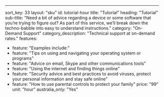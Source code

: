 ---sort_key: 33layout: "sku"id: tutorial-hourtitle: "Tutorial"heading: "Tutorial"sub-title: "Need a bit of advice regarding a device or some software that you’re trying to figure out? As part of this service, we’ll break down the techno-babble into easy to understand instructions."category: "On-Demand Support"category_description: "Technical support at on-demand rates."features: - feature: "Examples include:" - feature: "Tips on using and navigating your operating system or programs" - feature: "Advice on email, Skype and other communications tools" - feature: "Using the internet and finding things online" - feature: "Security advice and best practices to avoid viruses, protect your personal information and stay safe online" - feature: "How to use parental controls to protect your family"price: "99"unit: "hour"australia_only: "Yes"
